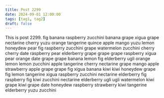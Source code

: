 ```yaml
---
title: Post 2299
date: 2024-09-01 12:00:00
tags: [tag1, tag2]
draft: false
---
```

This is post 2299.
fig
banana
raspberry
zucchini
banana
grape
xigua
grape
nectarine
cherry
yuzu
orange
tangerine
quince
apple
mango
yuzu
lemon
honeydew
pear
fig
raspberry
zucchini
grape
watermelon
zucchini
cherry
cherry
date
raspberry
pear
elderberry
grape
grape
grape
raspberry
xigua
pear
orange
date
grape
grape
banana
lemon
fig
elderberry
ugli
orange
lemon
lemon
zucchini
apple
tangerine
cherry
nectarine
grape
mango
apple
strawberry
apple
grape
grape
fig
xigua
banana
kiwi
kiwi
honeydew
grape
fig
lemon
tangerine
xigua
raspberry
zucchini
nectarine
elderberry
fig
raspberry
fig
kiwi
zucchini
nectarine
elderberry
ugli
ugli
watermelon
kiwi
grape
kiwi
grape
date
honeydew
raspberry
strawberry
kiwi
tangerine
elderberry
yuzu
zucchini
